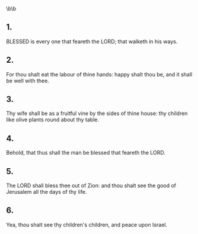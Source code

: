 \b\b
## 1.
BLESSED is every one that feareth the LORD; that walketh in his ways.
## 2.
For thou shalt eat the labour of thine hands: happy shalt thou be, and it shall be well with thee.
## 3.
Thy wife shall be as a fruitful vine by the sides of thine house: thy children like olive plants round about thy table.
## 4.
Behold, that thus shall the man be blessed that feareth the LORD.
## 5.
The LORD shall bless thee out of Zion: and thou shalt see the good of Jerusalem all the days of thy life.
## 6.
Yea, thou shalt see thy children's children, and peace upon Israel.
